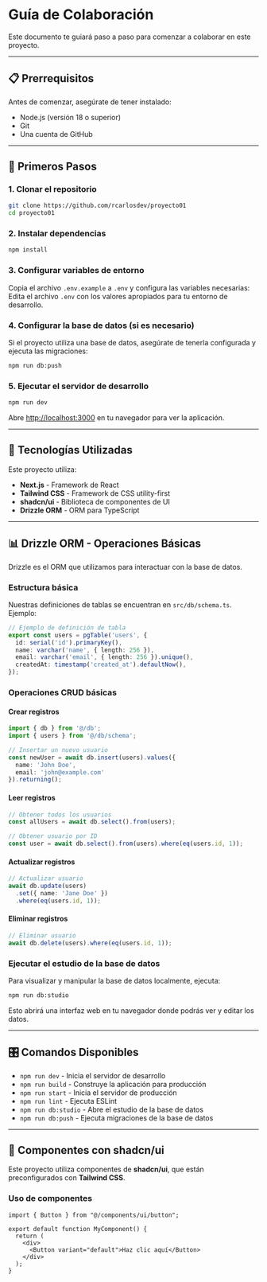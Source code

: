 # Guía de Colaboración

Este documento te guiará paso a paso para comenzar a colaborar en este proyecto.

---

## 📋 Prerrequisitos
Antes de comenzar, asegúrate de tener instalado:

- Node.js (versión 18 o superior)
- Git
- Una cuenta de GitHub

---

## 🚀 Primeros Pasos

### 1. Clonar el repositorio
```bash
git clone https://github.com/rcarlosdev/proyecto01
cd proyecto01
```

### 2. Instalar dependencias
```bash
npm install
```

### 3. Configurar variables de entorno
Copia el archivo `.env.example` a `.env` y configura las variables necesarias:
Edita el archivo `.env` con los valores apropiados para tu entorno de desarrollo.

### 4. Configurar la base de datos (si es necesario)
Si el proyecto utiliza una base de datos, asegúrate de tenerla configurada y ejecuta las migraciones:

```bash
npm run db:push
```

### 5. Ejecutar el servidor de desarrollo
```bash
npm run dev
```

Abre [http://localhost:3000](http://localhost:3000) en tu navegador para ver la aplicación.

---

## 🎨 Tecnologías Utilizadas

Este proyecto utiliza:

- **Next.js** - Framework de React
- **Tailwind CSS** - Framework de CSS utility-first
- **shadcn/ui** - Biblioteca de componentes de UI
- **Drizzle ORM** - ORM para TypeScript

---

## 📊 Drizzle ORM - Operaciones Básicas

Drizzle es el ORM que utilizamos para interactuar con la base de datos.

### Estructura básica
Nuestras definiciones de tablas se encuentran en `src/db/schema.ts`.  
Ejemplo:

```typescript
// Ejemplo de definición de tabla
export const users = pgTable('users', {
  id: serial('id').primaryKey(),
  name: varchar('name', { length: 256 }),
  email: varchar('email', { length: 256 }).unique(),
  createdAt: timestamp('created_at').defaultNow(),
});
```

### Operaciones CRUD básicas

#### Crear registros
```typescript
import { db } from '@/db';
import { users } from '@/db/schema';

// Insertar un nuevo usuario
const newUser = await db.insert(users).values({
  name: 'John Doe',
  email: 'john@example.com'
}).returning();
```

#### Leer registros
```typescript
// Obtener todos los usuarios
const allUsers = await db.select().from(users);

// Obtener usuario por ID
const user = await db.select().from(users).where(eq(users.id, 1));
```

#### Actualizar registros
```typescript
// Actualizar usuario
await db.update(users)
  .set({ name: 'Jane Doe' })
  .where(eq(users.id, 1));
```

#### Eliminar registros
```typescript
// Eliminar usuario
await db.delete(users).where(eq(users.id, 1));
```

### Ejecutar el estudio de la base de datos
Para visualizar y manipular la base de datos localmente, ejecuta:

```bash
npm run db:studio
```

Esto abrirá una interfaz web en tu navegador donde podrás ver y editar los datos.

---

## 🎛️ Comandos Disponibles

- `npm run dev` - Inicia el servidor de desarrollo  
- `npm run build` - Construye la aplicación para producción  
- `npm run start` - Inicia el servidor de producción  
- `npm run lint` - Ejecuta ESLint  
- `npm run db:studio` - Abre el estudio de la base de datos  
- `npm run db:push` - Ejecuta migraciones de la base de datos  

---

## 🧩 Componentes con shadcn/ui

Este proyecto utiliza componentes de **shadcn/ui**, que están preconfigurados con **Tailwind CSS**.

### Uso de componentes
```tsx
import { Button } from "@/components/ui/button";

export default function MyComponent() {
  return (
    <div>
      <Button variant="default">Haz clic aquí</Button>
    </div>
  );
}
```

